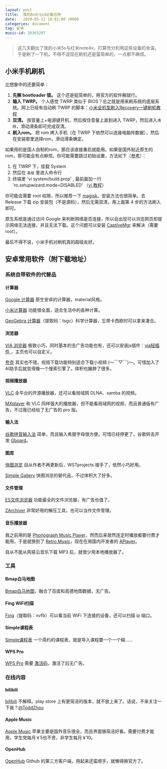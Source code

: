 ```yaml
---
layout: post
title:  我的Android必备应用
date:   2020-05-12 18:01:00 +0800
categories: document
tag: 安卓
music-id: 28365297
---
```


> 这几天翻出了我的小米5s与红米note4x，打算充分利用这些设备的余温，于是刷了一下机。不得不说现在刷机还是蛮简单的，一点都不麻烦。

<!--more-->
<!-- more -->

## 小米手机刷机

比想象中的还要简单：

1. **先解 bootloader 锁。** 这个还是挺简单的，用官方的软件解就行。
2. **输入 TWRP。** 个人感觉 TWRP 类似于 BIOS？总之就是用来刷系统的底层系统。网上已经有自动刷 TWRP 的脚本：[小米全机型刷入Recovery一键刷机教程](http://www.romleyuan.com/lec/read?id=201)
3. **双清。** 按音量上+电源键开机，然后按住音量上直到进入 TWRP，然后进入`清除`，滑动滑条即可完成双清。
4. **刷入rom。** 把 rom 拷入手机（在 TWRP 下依然可以连接电脑传数据），然后在安装那里选择rom，滑动滑条确定。

如果用的是国人自制的rom，那应该直接重启就能用。如果是国外贴近原生的rom，那可能会有点麻烦。你可能需要跳过初始设置，方法如下（[参考](https://www.v2ex.com/t/485478)）：

1. 在 TWRP 下，挂载 System
2. 然后在 `高级` 里进入命令行
3. 终端里 'vi system/build.prop' , 最前面加一行 'ro.setupwizard.mode=DISABLED' （[vi 教程](https://coolshell.cn/articles/5426.html)）

你可能会需要 root 权限，所以推荐一下 [magisk](https://github.com/topjohnwu/Magisk)。安装方法也很简单。去 Release 下载 zip 安装包（不是源码），然后无需双清，用上面第 4 步的方法刷入即可。

原生系统是通过访问 Google 来判断网络是否连接，所以会出现可以浏览网页却提示网络无法连接，并且无法下载。这个问题可以安装 [CaptiveMgr](https://www.coolapk.com/apk/tech.evlsoc.captivemgr) 来解决（需要root）。

最后不得不说，小米手机对刷机真的超级友好。

## 安卓常用软件（附下载地址）

### 系统自带软件的代替品

#### 计算器

[Google 计算器](https://www.coolapk.com/apk/com.google.android.calculator) 原生安卓的计算器，material风格。

[小米计算器](https://coolapk.com/apk/com.miui.calculator) 功能很全面，适合生活中的各种计算。

[GeoGebra 计算器](https://pan.baidu.com/s/1yYj_n29Y6hRb9KRWyHob8Q 
)（提取码：tsgc）科学计算器，忘带卡西欧时可以拿来凑合。

#### 浏览器

[VIA 浏览器](https://www.coolapk.com/apk/mark.via) 极致小巧，同时基本的去广告功能也有，还可以安装js插件：[via轻插件
](http://via-app.cn/#/tabBar/home)，主页也可以自定义。

[夸克](https://www.myquark.cn/) 其实也不错，视频下载功能特别适合下载小视频 (～￣▽￣)～。可惜加入了AI助手后就变得像一个搜索引擎了，体积也臃肿了很多。

#### 视频播放器

[VLC](https://get.videolan.org/vlc-android/3.2.11/) 全平台的开源播放器，还可以看局域网 DLNA、samba 的视频。

[MXplayer](https://www.90pan.com/wap.php?action=view&file_id=1584807) 和 VLC 同样强大的播放器，但不能看局域网的视频，而且普通版有广告，不过我已经给了无广告的 pro 版。

#### 输入法

[谷歌拼音输入法](https://www.lanzous.com/i3psqif) 简单，而且输入希腊字母很方便。可惜已经停更了，谷歌转去开发 [Gboard](https://apkpure.com/gboard-the-google-keyboard/com.google.android.inputmethod.latin)。

#### 图库

[快图浏览](https://www.coolapk.com/feed/18730943?shareKey=Yjg2NDU2YjRiMmJiNWVjNWZhN2Q~&shareFrom=com.coolapk.market_10.2.1) 自从作者不再更新后，WSTprojects 接手了，依然小巧好用。

[Simple Gallery](https://github.com/SimpleMobileTools/Simple-Gallery/releases) 快图浏览的替代品，不过体积大了好多。

#### 文件管理

[ES文件浏览器](https://coolapk.com/apk/com.estrongs.android.pop) 功能最全的文件浏览器，有广告也值了。

[ZArchiver](https://www.coolapk.com/feed/15826356?shareKey=NTkyZGZmYzNiYjI0NWVjNjBmNDU~&shareFrom=com.coolapk.market_10.2) 非常好用的解压工具，也可以当作文件管理。

#### 音乐播放器

我之前用的是 [Phonograph Music Player](https://coolapk.com/apk/com.kabouzeid.gramophone)，然而后来居然连定时播放都要付费才能用，于是就换到了 [Retro Music](https://coolapk.com/apk/code.name.monkey.retromusic)，现在在用国内开发者的 [APlayer](https://coolapk.com/apk/remix.myplayer)。

自从不能从网易云音乐下载 MP3 后，就很少用本地播放器了。

### 工具

#### Bmap白马地图

[Bmap白马地图](Bmap白马地图)，融合了百度和高德地图数据，无广告。

#### Fing WiFi扫描

[Fing](https://pan.baidu.com/s/1-v1wpjv8TXZT51V80a78GQ)（提取码：xvfb）可以看当前 WiFi 下连接的设备，还可以扫描 ip 端口。

#### Simple课程表

[Simple课程表](https://www.coolapk.com/apk/com.strivexj.timetable) 一个简约的课程表，就是导入课程要一个一个输……

#### WPS Pro

[WPS Pro](https://www.coolapk.com/feed/18863779?shareKey=ZTk0MTI1NmU1NjUzNWVjNjQwODk~) 需要 [激活码](https://shenzjd.com/archives/2290#comments)，激活了后无广告。

### 在线内容

#### bilibili

[bilibili](https://coolapk.com/apk/tv.danmaku.bili) 不解释。play store 上有更简洁的版本，就不放上来了。话说，不来关注一下我？[@ToddZhou](https://space.bilibili.com/14158798)

#### Apple Music

[Apple Music](https://coolapk.com/apk/com.apple.android.music) 苹果主要是国外音乐很全，而且界面够简洁好看。需要付费才能用，学生党每月￥5也不贵，非学生每月￥10。

#### OpenHub

[OpenHub](https://github.com/ThirtyDegreesRay/OpenHub/releases) Github 的第三方客户端，用起来还蛮顺手，就懒得换官方了。

